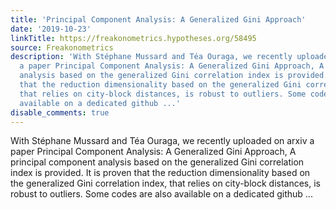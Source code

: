 ```yaml
---
title: 'Principal Component Analysis: A Generalized Gini Approach'
date: '2019-10-23'
linkTitle: https://freakonometrics.hypotheses.org/58495
source: Freakonometrics
description: 'With Stéphane Mussard and Téa Ouraga, we recently uploaded on arxiv
  a paper Principal Component Analysis: A Generalized Gini Approach, A principal component
  analysis based on the generalized Gini correlation index is provided. It is proven
  that the reduction dimensionality based on the generalized Gini correlation index,
  that relies on city-block distances, is robust to outliers. Some codes are also
  available on a dedicated github ...'
disable_comments: true
---
```

With Stéphane Mussard and Téa Ouraga, we recently uploaded on arxiv a paper Principal Component Analysis: A Generalized Gini Approach, A principal component analysis based on the generalized Gini correlation index is provided. It is proven that the reduction dimensionality based on the generalized Gini correlation index, that relies on city-block distances, is robust to outliers. Some codes are also available on a dedicated github ...